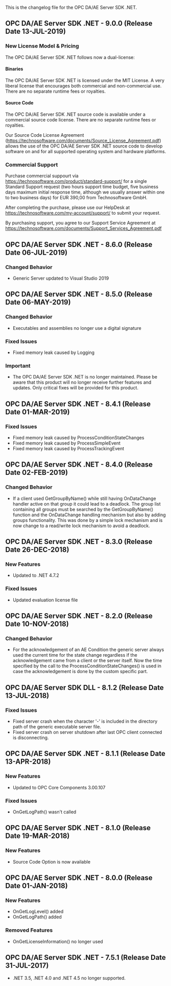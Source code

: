 This is the changelog file for the OPC DA/AE Server SDK .NET.

## OPC DA/AE Server SDK .NET - 9.0.0 (Release Date 13-JUL-2019)

### New License Model & Pricing
The OPC DA/AE Server SDK .NET follows now a dual-license: 

#### Binaries
The OPC DA/AE Server SDK .NET is licensed under the MIT License. A very liberal license that encourages both commercial and non-commercial use. There are no separate runtime fees or royalties.

#### Source Code
The OPC DA/AE Server SDK .NET source code is available under a commercial source code license. There are no separate runtime fees or royalties.

Our Source Code License Agreement (https://technosoftware.com/documents/Source_License_Agreement.pdf) allows the use of the OPC DA/AE Server SDK .NET source code to develop software on and for all supported operating system and hardware platforms.

### Commercial Support
Purchase commercial suppourt via https://technosoftware.com/product/standard-support/ for a single Standard Support request (two hours support time budget, five business days maximum initial response time, although we usually answer within one to two business days) for EUR 390,00 from Technosoftware GmbH.

After completing the purchase, please use our HelpDesk at https://technosoftware.com/my-account/support/ to submit your request.

By purchasing support, you agree to our Support Service Agreement at https://technosoftware.com/documents/Support_Services_Agreement.pdf

## OPC DA/AE Server SDK .NET - 8.6.0 (Release Date 06-JUL-2019)

### Changed Behavior
- Generic Server updated to Visual Studio 2019

## OPC DA/AE Server SDK .NET - 8.5.0 (Release Date 06-MAY-2019)

### Changed Behavior
- Executables and assemblies no longer use a digital signature

### Fixed Issues
- Fixed memory leak caused by Logging

### Important
- The OPC DA/AE Server SDK .NET is no longer maintained.
  Please be aware that this product will no longer receive further features and updates. Only critical fixes will be provided for this product. 

## OPC DA/AE Server SDK .NET - 8.4.1 (Release Date 01-MAR-2019)

### Fixed Issues
- Fixed memory leak caused by ProcessConditionStateChanges
- Fixed memory leak caused by ProcessSimpleEvent
- Fixed memory leak caused by ProcessTrackingEvent

## OPC DA/AE Server SDK .NET - 8.4.0 (Release Date 02-FEB-2019)

### Changed Behavior
- If a client used GetGroupByName() while still having OnDataChange handler active on that group it could lead to a deadlock.
  The group list containing all groups must be searched by the GetGroupByName() function and the OnDataChange handling mechanism but also by 
  adding groups functionality. This was done by a simple lock mechanism and is now change to a read/write lock mechanism to avoid a deadlock.
  
## OPC DA/AE Server SDK .NET - 8.3.0 (Release Date 26-DEC-2018)

### New Features
- Updated to .NET 4.7.2

### Fixed Issues
- Updated evaluation license file

## OPC DA/AE Server SDK .NET - 8.2.0 (Release Date 10-NOV-2018)

### Changed Behavior
- For the acknowledgement of an AE Condition the generic server always used the current time for the state change 
  regardless if the acknowledgement came from a client or the server itself. 
  Now the time specified by the call to the ProcessConditionStateChanges() is used in case the acknowledgement is done by the custom specific part. 

## OPC DA/AE Server SDK DLL - 8.1.2 (Release Date 13-JUL-2018)

### Fixed Issues
- Fixed server crash when the character '-' is included in the directory path of the generic executable server file.
- Fixed server crash on server shutdown after last OPC client connected is disconnecting.

## OPC DA/AE Server SDK .NET - 8.1.1 (Release Date 13-APR-2018)

### New Features
- Updated to OPC Core Components 3.00.107

### Fixed Issues
- OnGetLogPath() wasn't called

## OPC DA/AE Server SDK .NET - 8.1.0 (Release Date 19-MAR-2018)

### New Features
- Source Code Option is now available

## OPC DA/AE Server SDK .NET - 8.0.0 (Release Date 01-JAN-2018)

### New Features
- OnGetLogLevel() added
- OnGetLogPath() added

### Removed Features
- OnGetLicenseInformation() no longer used

## OPC DA/AE Server SDK .NET - 7.5.1 (Release Date 31-JUL-2017)
- .NET 3.5, .NET 4.0 and .NET 4.5 no longer supported.

